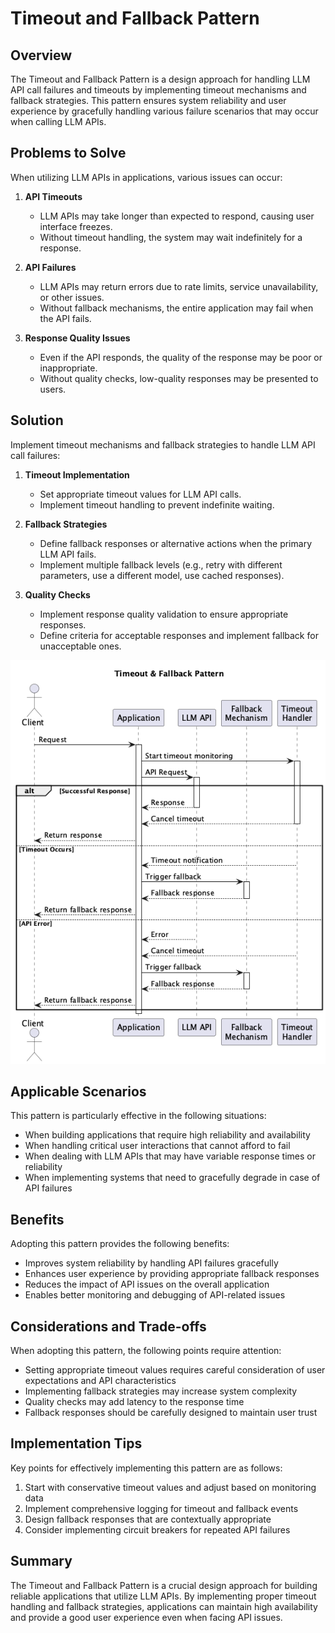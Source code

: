 # Timeout and Fallback Pattern

## Overview

The Timeout and Fallback Pattern is a design approach for handling LLM API call failures and timeouts by implementing timeout mechanisms and fallback strategies. This pattern ensures system reliability and user experience by gracefully handling various failure scenarios that may occur when calling LLM APIs.

## Problems to Solve

When utilizing LLM APIs in applications, various issues can occur:

1. **API Timeouts**
   - LLM APIs may take longer than expected to respond, causing user interface freezes.
   - Without timeout handling, the system may wait indefinitely for a response.

2. **API Failures**
   - LLM APIs may return errors due to rate limits, service unavailability, or other issues.
   - Without fallback mechanisms, the entire application may fail when the API fails.

3. **Response Quality Issues**
   - Even if the API responds, the quality of the response may be poor or inappropriate.
   - Without quality checks, low-quality responses may be presented to users.

## Solution

Implement timeout mechanisms and fallback strategies to handle LLM API call failures:

1. **Timeout Implementation**
   - Set appropriate timeout values for LLM API calls.
   - Implement timeout handling to prevent indefinite waiting.

2. **Fallback Strategies**
   - Define fallback responses or alternative actions when the primary LLM API fails.
   - Implement multiple fallback levels (e.g., retry with different parameters, use a different model, use cached responses).

3. **Quality Checks**
   - Implement response quality validation to ensure appropriate responses.
   - Define criteria for acceptable responses and implement fallback for unacceptable ones.

![img](./uml/images/timeout_and_fallback_pattern.png)

## Applicable Scenarios

This pattern is particularly effective in the following situations:

- When building applications that require high reliability and availability
- When handling critical user interactions that cannot afford to fail
- When dealing with LLM APIs that may have variable response times or reliability
- When implementing systems that need to gracefully degrade in case of API failures

## Benefits

Adopting this pattern provides the following benefits:

- Improves system reliability by handling API failures gracefully
- Enhances user experience by providing appropriate fallback responses
- Reduces the impact of API issues on the overall application
- Enables better monitoring and debugging of API-related issues

## Considerations and Trade-offs

When adopting this pattern, the following points require attention:

- Setting appropriate timeout values requires careful consideration of user expectations and API characteristics
- Implementing fallback strategies may increase system complexity
- Quality checks may add latency to the response time
- Fallback responses should be carefully designed to maintain user trust

## Implementation Tips

Key points for effectively implementing this pattern are as follows:

1. Start with conservative timeout values and adjust based on monitoring data
2. Implement comprehensive logging for timeout and fallback events
3. Design fallback responses that are contextually appropriate
4. Consider implementing circuit breakers for repeated API failures

## Summary

The Timeout and Fallback Pattern is a crucial design approach for building reliable applications that utilize LLM APIs. By implementing proper timeout handling and fallback strategies, applications can maintain high availability and provide a good user experience even when facing API issues.
